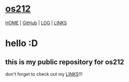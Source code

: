 # [os212](https://rickyantowm.github.io/os212/) 


[HOME](https://rickyantowm.github.io/os212/) | [GitHub](https://github.com/rickyantowm/os212) | [LOG](TXT/mylog.txt) | [LINKS](LINKS/) 

# hello :D 

## this is my public repository for os212

don't forget to check out my [LINKS](LINKS/)!!!

